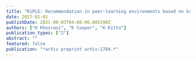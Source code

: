 ```yaml
---
title: "RiPLE: Recommendation in peer-learning environments based on knowledge gaps and interests"
date: 2017-01-01
publishDate: 2021-08-03T04:08:06.685190Z
authors: ["H Khosravi", "K Cooper", "K Kitto"]
publication_types: ["2"]
abstract: ""
featured: false
publication: "*arXiv preprint arXiv:1704.*"
---
```


